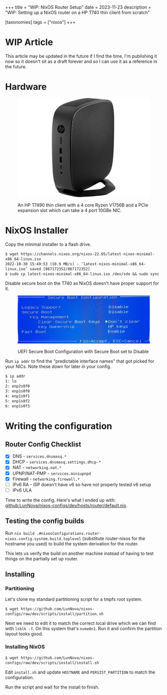 +++
title = "WIP: NixOS Router Setup"
date = 2023-11-23
description = "WIP: Setting up a NixOS router on a HP T740 thin client from scratch"

[taxonomies]
tags = ["nixos"]
+++
# WIP Article

This article may be updated in the future if I find the time, I'm publishing it now so it doesn't sit as a draft forever and so I can use it as a reference in the future.

# Hardware

<figure>

![](./hp_t740.png)

<figcaption>
An HP T7490 thin client with a 4 core Ryzen V1756B and a PCIe expansion slot which can take a 4 port 10GBe NIC.
</figcaption>

</figure>

# NixOS Installer

Copy the minimal installer to a flash drive.

```
$ wget https://channels.nixos.org/nixos-22.05/latest-nixos-minimal-x86_64-linux.iso
2022-10-30 15:49:53 (10.9 MB/s) - ‘latest-nixos-minimal-x86_64-linux.iso’ saved [867172352/867172352]
$ sudo cp latest-nixos-minimal-x86_64-linux.iso /dev/sde && sudo sync
```

Disable secure boot on the T740 as NixOS doesn't have proper support for it.

<figure>

![](./secure-boot.png)

<figcaption>
UEFI Secure Boot Configuration with Secure Boot set to Disable
</figcaption>

</figure>

Run `ip addr` to find the "predictable interface names" that got picked for your NICs. Note these down for later in your config.

```
$ ip addr
1: lo
2: enp2s0f0
3: enp1s0f0
4: enp1s0f1
5: enp1s0f2
6: enp1s0f3
```

# Writing the configuration

## Router Config Checklist

- [x] DNS - `services.dnsmasq.*`
- [x] DHCP - `services.dnsmasq.settings.dhcp-*`
- [x] NAT - `networking.nat.*`
- [x] UPNP/NAT-PMP - `services.miniupnpd`
- [x] Firewall - `networking.firewall.*`
- [ ] IPv6 RA - ISP doesn't have v6 so have not properly tested v6 setup
- [ ] IPv6 ULA

Time to write the config. Here's what I ended up with: [github:LunNova/nixos-configs/dev/hosts/router/default.nix](https://github.com/LunNova/nixos-configs/blob/91b3c3db0b717eb0215724c0aa6fff7002ab4437/hosts/router/default.nix).

## Testing the config builds

Run `nix build .#nixosConfigurations.router-nixos.config.system.build.toplevel` (substitute router-nixos for the hostname you used) to build the system derivation for the router.

This lets us verify the build on another machine instead of having to test things on the partially set up router.

## Installing

### Partitioning

Let's clone my standard partitioning script for a tmpfs root system.

```
$ wget https://github.com/LunNova/nixos-configs/raw/dev/scripts/install/partition.sh
```

Next we need to edit it to match the correct local drive which we can find with `lsblk -f`. On this system that's `nvme0n1`.
Run it and confirm the partition layout looks good.

### Installing NixOS

```
$ wget https://github.com/LunNova/nixos-configs/raw/dev/scripts/install/install.sh
```

Edit `install.sh` and update `HOSTNAME` and `PERSIST_PARTITION` to match the configuration.

Run the script and wait for the install to finish.


